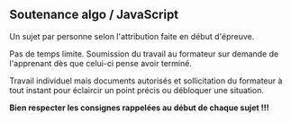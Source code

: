 ## Soutenance algo / JavaScript
Un sujet par personne selon l'attribution faite en début d'épreuve.  

Pas de temps limite. Soumission du travail au formateur sur demande de l'apprenant dès que celui-ci pense avoir terminé. 

Travail individuel mais documents autorisés et sollicitation du formateur à tout instant pour éclaircir un point précis ou débloquer une situation.

**Bien respecter les consignes rappelées au début de chaque sujet !!!**
